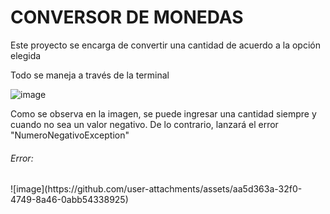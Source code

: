 <h1>CONVERSOR DE MONEDAS</h1>
<p>Este proyecto se encarga de convertir una cantidad de acuerdo a la opción elegida</p>
<p>Todo se maneja a través de la terminal</p>

![image](https://github.com/user-attachments/assets/4aef560a-1c0c-4646-9b79-2a279550d620)





<p>Como se observa en la imagen, se puede ingresar una cantidad siempre y cuando no sea un valor negativo. De lo contrario, lanzará el error "NumeroNegativoException"</p>
<h6>Error: </h6>
![image](https://github.com/user-attachments/assets/aa5d363a-32f0-4749-8a46-0abb54338925)





